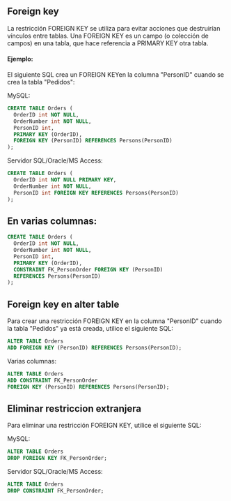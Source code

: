 ## Foreign key
La restricción FOREIGN KEY se utiliza para evitar acciones que destruirían vínculos entre tablas.
Una FOREIGN KEY es un campo (o colección de campos) en una tabla, que hace referencia a PRIMARY KEY otra tabla.

#### Ejemplo:

El siguiente SQL crea un FOREIGN KEYen la columna "PersonID" cuando se crea la tabla "Pedidos":

MySQL:
```sql
CREATE TABLE Orders (
  OrderID int NOT NULL,
  OrderNumber int NOT NULL,
  PersonID int,
  PRIMARY KEY (OrderID),
  FOREIGN KEY (PersonID) REFERENCES Persons(PersonID)
);
```

Servidor SQL/Oracle/MS Access:

```sql
CREATE TABLE Orders (
  OrderID int NOT NULL PRIMARY KEY,
  OrderNumber int NOT NULL,
  PersonID int FOREIGN KEY REFERENCES Persons(PersonID)
);
```

## En varias columnas:

```sql
CREATE TABLE Orders (
  OrderID int NOT NULL,
  OrderNumber int NOT NULL,
  PersonID int,
  PRIMARY KEY (OrderID),
  CONSTRAINT FK_PersonOrder FOREIGN KEY (PersonID)
  REFERENCES Persons(PersonID)
);
```

## Foreign key en alter table
  
Para crear una restricción FOREIGN KEY en la columna "PersonID" cuando la tabla "Pedidos" ya está creada, utilice el siguiente SQL:

```sql
ALTER TABLE Orders
ADD FOREIGN KEY (PersonID) REFERENCES Persons(PersonID);
```

Varias columnas:

```sql
ALTER TABLE Orders
ADD CONSTRAINT FK_PersonOrder
FOREIGN KEY (PersonID) REFERENCES Persons(PersonID);
```

## Eliminar restriccion extranjera

Para eliminar una restricción FOREIGN KEY, utilice el siguiente SQL:

MySQL:

```sql
ALTER TABLE Orders
DROP FOREIGN KEY FK_PersonOrder;
```

Servidor SQL/Oracle/MS Access:

```sql
ALTER TABLE Orders
DROP CONSTRAINT FK_PersonOrder;
```